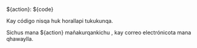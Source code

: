 ${action}: ${code}

Kay código nisqa huk horallapi tukukunqa.

Sichus mana ${action} mañakurqankichu , kay correo electrónicota mana qhawaylla.
